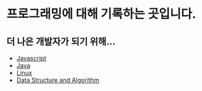 # 프로그래밍에 대해 기록하는 곳입니다.

## 더 나은 개발자가 되기 위해...

- [Javascript](/javascript/introduction.md)
- [Java](/java/book/1/basic.md)
- [Linux](/linux/introduction.md)
- [Data Structure and Algorithm](/DT_and_AL/introduction.md)